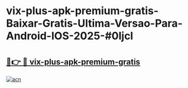 # vix-plus-apk-premium-gratis-Baixar-Gratis-Ultima-Versao-Para-Android-IOS-2025-#0ljcl

# <h2><a href="https://ainizakaria.my?title=vix-plus-apk-premium-gratis&ref=25M">🔗👉 🔴 vix-plus-apk-premium-gratis</a></h2>

[![acn](https://github.com/user-attachments/assets/0f9c940e-d8b0-45ae-aac7-cd30a18b3e1c)](https://ainizakaria.my?title=vix-plus-apk-premium-gratis&ref=25M)


